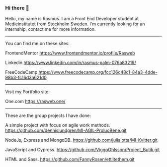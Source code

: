 ### Hi there 👋

Hello, my name is Rasmus. I am a Front End Developer student at Medieinstitutet from Stockholm Sweden.
I'm currently looking for an internship, contact me for more information.

-------------------------------
You can find me on these sites:

FrontendMentor
https://www.frontendmentor.io/profile/Rasweb

Linkedin
https://www.linkedin.com/in/rasmus-palm-076a83219/

FreeCodeCamp
https://www.freecodecamp.org/fcc126c48c1-84a3-4dde-98b3-fc16d3a621d0

-------------------------------
Visit my Portfolio site: 

One.com
https://rasweb.one/

-------------------------------
These are the group projects I have done:

A simple project with focus on agile work methods.
https://github.com/dennislundgren/MI-AGIL-ProluoBene.git

NodeJs, Express and MongoDB.
https://github.com/julialotta/MI-Kvitter.git

JavaScript and Cypress.
https://github.com/ViggoOhlsson/Project_Butik.git

HTML and Sass.
https://github.com/FannyRosen/ettlitethem.git

<!--
**Rasweb/Rasweb** is a ✨ _special_ ✨ repository because its `README.md` (this file) appears on your GitHub profile.

Here are some ideas to get you started:

- 🔭 I’m currently working on ...
- 🌱 I’m currently learning ...
- 👯 I’m looking to collaborate on ...
- 🤔 I’m looking for help with ...
- 💬 Ask me about ...
- 📫 How to reach me: ...
- 😄 Pronouns: ...
- ⚡ Fun fact: ...
-->
